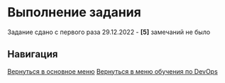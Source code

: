 Выполнение задания
===

Задание сдано с первого раза 29.12.2022 - **[5]** замечаний не было

Навигация
---

[Вернуться в основное меню](../../README.md)
[Вернуться в меню обучения по DevOps](../README.md)
